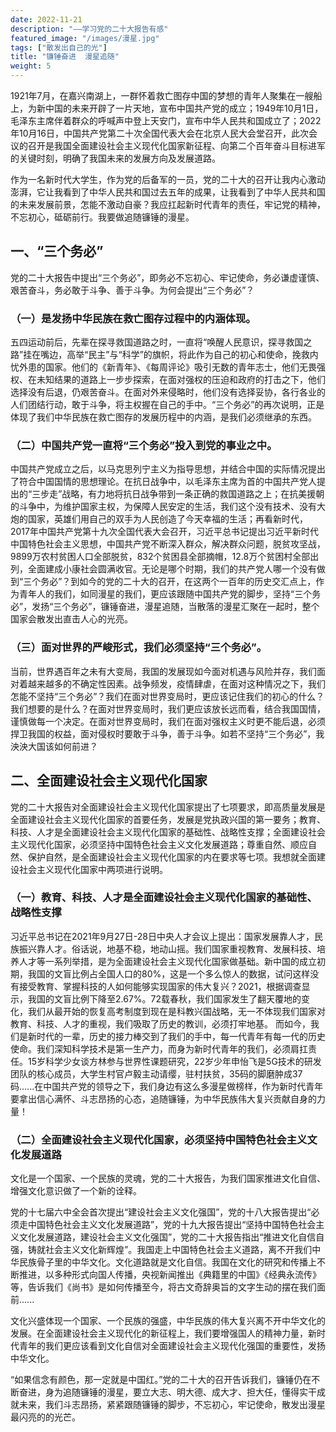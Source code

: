 ```yaml
---
date: 2022-11-21
description: "——学习党的二十大报告有感"
featured_image: "/images/漫星.jpg"
tags: ["散发出自己的光"]
title: "镰锤奋进  漫星追随"
weight: 5
---
```


1921年7月，在嘉兴南湖上，一群怀着救亡图存中国的梦想的青年人聚集在一艘船上，为新中国的未来开辟了一片天地，宣布中国共产党的成立；1949年10月1日，毛泽东主席伴着群众的呼喊声中登上天安门，宣布中华人民共和国成立了；2022年10月16日，中国共产党第二十次全国代表大会在北京人民大会堂召开，此次会议的召开是我国全面建设社会主义现代化国家新征程、向第二个百年奋斗目标进军的关键时刻，明确了我国未来的发展方向及发展道路。

作为一名新时代大学生，作为党的后备军的一员，党的二十大的召开让我内心激动澎湃，它让我看到了中华人民共和国过去五年的成果，让我看到了中华人民共和国的未来发展前景，怎能不激动自豪？我应扛起新时代青年的责任，牢记党的精神，不忘初心，砥砺前行。我要做追随镰锤的漫星。

## 一、“三个务必”

党的二十大报告中提出“三个务必”，即务必不忘初心、牢记使命，务必谦虚谨慎、艰苦奋斗，务必敢于斗争、善于斗争。为何会提出“三个务必”？

### （一）是发扬中华民族在救亡图存过程中的内涵体现。

五四运动前后，先辈在探寻救国道路之时，一直将“唤醒人民意识，探寻救国之路”挂在嘴边，高举“民主”与“科学”的旗帜，将此作为自己的初心和使命，挽救内忧外患的国家。他们的《新青年》、《每周评论》吸引无数的青年志士，他们无畏强权、在未知结果的道路上一步步探索，在面对强权的压迫和政府的打击之下，他们选择没有后退，仍艰苦奋斗。在面对外来侵略时，他们没有选择妥协，各行各业的人们团结行动，敢于斗争，将主权握在自己的手中。“三个务必”的再次说明，正是体现了我们中华民族在救亡图存的发展历程中的内涵，是我们必须继承的东西。

### （二）中国共产党一直将“三个务必”投入到党的事业之中。

中国共产党成立之后，以马克思列宁主义为指导思想，并结合中国的实际情况提出了符合中国国情的思想理论。在抗日战争中，以毛泽东主席为首的中国共产党人提出的“三步走”战略，有力地将抗日战争带到一条正确的救国道路之上；在抗美援朝的斗争中，为维护国家主权，为保障人民安定的生活，我们这个没有技术、没有大炮的国家，英雄们用自己的双手为人民创造了今天幸福的生活；再看新时代，2017年中国共产党第十九次全国代表大会召开，习近平总书记提出习近平新时代中国特色社会主义思想，中国共产党不断深入群众，解决群众问题，脱贫攻坚战，9899万农村贫困人口全部脱贫，832个贫困县全部摘帽，12.8万个贫困村全部出列，全面建成小康社会圆满收官。无论是哪个时期，我们的共产党人哪一个没有做到“三个务必”？到如今的党的二十大的召开，在这两个一百年的历史交汇点上，作为青年人的我们，如同漫星的我们，更应该跟随中国共产党的脚步，坚持“三个务必”，发扬“三个务必”，镰锤奋进，漫星追随，当散落的漫星汇聚在一起时，整个国家会散发出直击人心的光亮。	

### （三）面对世界的严峻形式，我们必须坚持“三个务必”。

当前，世界遇百年之未有大变局，我国的发展现如今面对机遇与风险并存，我们面对着越来越多的不确定性因素。战争频发，疫情肆虐，在面对这种情况之下，我们怎能不坚持“三个务必”？我们在面对世界变局时，更应该记住我们的初心的什么？我们想要的是什么？在面对世界变局时，我们更应该放长远而看，结合我国国情，谨慎做每一个决定。在面对世界变局时，我们在面对强权主义时更不能后退，必须捍卫我国的权益，面对侵权时要敢于斗争，善于斗争。如若不坚持“三个务必”，我泱泱大国该如何前进？

## 二、全面建设社会主义现代化国家

党的二十大报告对全面建设社会主义现代化国家提出了七项要求，即高质量发展是全面建设社会主义现代化国家的首要任务，发展是党执政兴国的第一要务；教育、科技、人才是全面建设社会主义现代化国家的基础性、战略性支撑；全面建设社会主义现代化国家，必须坚持中国特色社会主义文化发展道路；尊重自然、顺应自然、保护自然，是全面建设社会主义现代化国家的内在要求等七项。我想就全面建设社会主义现代化国家中两项进行说明。

### （一）教育、科技、人才是全面建设社会主义现代化国家的基础性、战略性支撑
习近平总书记在2021年9月27日-28日中央人才会议上提出：国家发展靠人才，民族振兴靠人才。俗话说，地基不稳，地动山摇。我们国家重视教育、发展科技、培养人才等一系列举措，是为全面建设社会主义现代化国家做基础。新中国的成立初期，我国的文盲比例占全国人口的80%，这是一个多么惊人的数据，试问这样没有接受教育、掌握科技的人如何能够实现国家的伟大复兴？2021，根据调查显示，我国的文盲比例下降至2.67%。72载春秋，我们国家发生了翻天覆地的变化，我们从最开始的恢复高考制度到现在是科教兴国战略，无一不体现我们国家对教育、科技、人才的重视，我们吸取了历史的教训，必须打牢地基。
而如今，我们是新时代的一辈，历史的接力棒交到了我们的手中，每一代青年有每一代的历史使命。我们深知科学技术是第一生产力，而身为新时代青年的我们，必须肩扛责任。15岁科学少女谈方林参与世界性课题研究，22岁少年申怡飞是5G技术的研发团队的核心成员，大学生村官卢毅主动请缨，驻村扶贫，35码的脚磨肿成37码......在中国共产党的领导之下，我们身边有这么多漫星做榜样，作为新时代青年要拿出信心满怀、斗志昂扬的心态，追随镰锤，为中华民族伟大复兴贡献自身的力量！

### （二）全面建设社会主义现代化国家，必须坚持中国特色社会主义文化发展道路

文化是一个国家、一个民族的灵魂，党的二十大报告，为我们国家推进文化自信、增强文化意识做了一个新的诠释。

党的十七届六中全会首次提出“建设社会主义文化强国”，党的十八大报告提出“必须走中国特色社会主义文化发展道路”，党的十九大报告提出“坚持中国特色社会主义文化发展道路，建设社会主义文化强国”，党的二十大报告指出“推进文化自信自强，铸就社会主义文化新辉煌”。我国走上中国特色社会主义道路，离不开我们中华民族骨子里的中华文化。文化道路就是文化自信。我国在文化的研究和传播上不断推进，以多种形式向国人传播，央视新闻推出《典籍里的中国》《经典永流传》等，告诉我们《尚书》是如何传播至今，将古文奇辞奥旨的文字生动的摆在我们面前......

文化兴盛体现一个国家、一个民族的强盛，中华民族的伟大复兴离不开中华文化的发展。在全面建设社会主义现代化的新征程上，我们要增强国人的精神力量，新时代青年的我们更应该看到文化自信对全面建设社会主义现代化强国的重要性，发扬中华文化。

“如果信念有颜色，那一定就是中国红。”党的二十大的召开告诉我们，镰锤仍在不断奋进，身为追随镰锤的漫星，要立大志、明大德、成大才、担大任，懂得实干成就未来，我们斗志昂扬，紧紧跟随镰锤的脚步，不忘初心，牢记使命，散发出漫星最闪亮的的光芒。